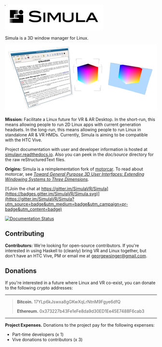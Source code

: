 ![Temporary Logo](./doc/TEMP_LOGO.png)

Simula is a 3D window manager for Linux. 

![3 types of windows](./doc/3_types_of_windows.png)

**Mission:** Facilitate a Linux future for VR & AR Desktop. In the short-run, this means allowing people to run 2D Linux apps with current generation headsets. In the long-run, this means allowing people to run Linux in standalone AR & VR HMDs. Currently, Simula is aiming to be compatible with the HTC Vive. 

Project documentation with user and developer information is hosted at [simulavr.readthedocs.io](https://simulavr.readthedocs.io). Also you can peek in the *doc/source* directory for the raw reStructuredText files.

**Origins:** Simula is a reimplementation fork of [motorcar](https://github.com/evil0sheep/motorcar). To read about motorcar, see *[Toward General Purpose 3D User Interfaces: Extending Windowing Systems to Three Dimensions](https://github.com/evil0sheep/MastersThesis/blob/master/thesis.pdf?raw=true)*.

[![Join the chat at https://gitter.im/SimulaVR/Simula](https://badges.gitter.im/SimulaVR/Simula.svg)](https://gitter.im/SimulaVR/Simula?utm_source=badge&utm_medium=badge&utm_campaign=pr-badge&utm_content=badge)

[![Documentation Status](https://readthedocs.org/projects/simulavr/badge/?version=latest)](https://simulavr.readthedocs.io/en/latest/?badge=latest)


## Contributing

**Contributors:** We're looking for open-source contributors. If you're interested in using Haskell to (cleanly) bring VR and Linux together, but don't have an HTC Vive, PM or email me at georgewsinger@gmail.com.

## Donations

If you're interested in a future where Linux and VR co-exist, you can donate to the following crypto addresses:

---

> **Bitcoin.** 17YLp6kJswxa8gGKwXqLrNtnM9Fgye6dfQ
>
> **Ethereum.** 0x373227b43Fe1eFe8da9d30ED1Ee45E7488F6cab3

---

**Project Expenses.** Donations to the project pay for the following expenses:

  - Part-time developers (x 1)
  - Vive donations to contributors (x 3)
